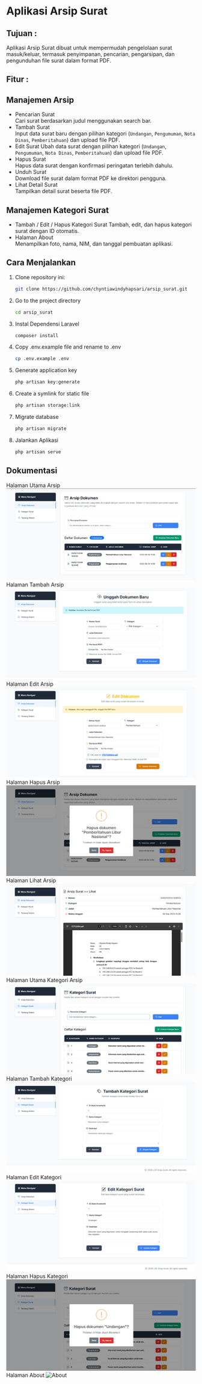 # Aplikasi Arsip Surat

## Tujuan :
Aplikasi Arsip Surat dibuat untuk mempermudah pengelolaan surat masuk/keluar, termasuk penyimpanan, pencarian, pengarsipan, dan pengunduhan file surat dalam format PDF.

## Fitur :
## Manajemen Arsip
- Pencarian Surat  
  Cari surat berdasarkan judul menggunakan search bar.
- Tambah Surat  
  Input data surat baru dengan pilihan kategori (`Undangan`, `Pengumuman`, `Nota Dinas`, `Pemberitahuan`) dan upload file PDF.
- Edit Surat
  Ubah data surat dengan pilihan kategori (`Undangan`, `Pengumuman`, `Nota Dinas`, `Pemberitahuan`) dan upload file PDF.
- Hapus Surat  
  Hapus data surat dengan konfirmasi peringatan terlebih dahulu.
- Unduh Surat  
  Download file surat dalam format PDF ke direktori pengguna.
- Lihat Detail Surat  
  Tampilkan detail surat beserta file PDF.

## Manajemen Kategori Surat  
- Tambah / Edit / Hapus Kategori Surat
  Tambah, edit, dan hapus kategori surat dengan ID otomatis.
- Halaman About  
  Menampilkan foto, nama, NIM, dan tanggal pembuatan aplikasi.

## Cara Menjalankan
1. Clone repository ini:
   ```bash
   git clone https://github.com/chyntiawindyhapsari/arsip_surat.git
   ```
2. Go to the project directory
   ```bash
   cd arsip_surat
   ```
3. Instal Dependensi Laravel
   ```bash
   composer install
   ```
4. Copy .env.example file and rename to .env
   ```bash
   cp .env.example .env
   ```
5. Generate application key
   ```bash
   php artisan key:generate
   ```
6. Create a symlink for static file
   ```bash
   php artisan storage:link
   ```
7. Migrate database
   ```bash
   php artisan migrate
   ```
8. Jalankan Aplikasi
   ```bash
   php artisan serve
   ```

## Dokumentasi
Halaman Utama Arsip
![Dashboard](images/dashboard.jpg)
Halaman Tambah Arsip
![Tambah Arsip](images/tambah_arsip.jpg)
Halaman Edit Arsip
![Edit Arsip](images/edit_arsip.jpg)
Halaman Hapus Arsip
![Hapus Arsip](images/hapus_arsip.jpg)
Halaman Lihat Arsip
![Lihat Arsip](images/lihat_arsip.jpg)
Halaman Utama Kategori Arsip
![Dashboard](images/dashboard_kategori.jpg)
Halaman Tambah Kategori
![Tambah Kategori](images/tambah_kategori.jpg)
Halaman Edit Kategori
![Edit Kategori](images/edit_kategori.jpg)
Halaman Hapus Kategori
![Hapus Kategori](images/hapus_kategori.jpg)
Halaman About
![About](images/about.png)
